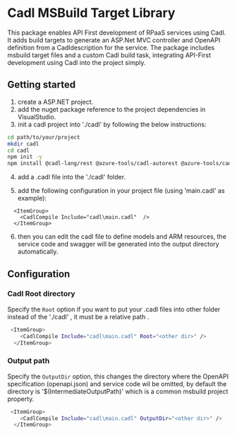 # Cadl MSBuild Target Library

This package enables API First development of RPaaS services using Cadl. It adds build targets to generate an ASP.Net MVC controller and OpenAPI definition from a Cadldescription for the service. The package includes msbuild target files and a custom Cadl build task, integrating API-First development using Cadl into the project simply.

## Getting started

1. create a ASP.NET project.
2. add the nuget package reference to the project dependencies in VisualStudio. 
3. init a cadl project into './cadl' by following the below instructions:
```sh
cd path/to/your/project
mkdir cadl 
cd cadl
npm init -y
npm install @cadl-lang/rest @azure-tools/cadl-autorest @azure-tools/cadl-rpaas @azure-tools/cadl-rpaas-controller
```
4. add a .cadl file into the './cadl' folder.

5. add the following configuration in your project file (using 'main.cadl' as example):
```
  <ItemGroup>
    <CadlCompile Include="cadl\main.cadl"  />
  </ItemGroup>
```
6. then you can edit the cadl file to define models and ARM resources, the service code and swagger will be generated into the output directory automatically.

## Configuration

### Cadl Root directory

Specify the `Root` option if you want to put your .cadl files into other folder instead of the './cadl' , it must be a relative path . 

```bash
 <ItemGroup>
    <CadlCompile Include="cadl\main.cadl" Root="<other dir>" />
  </ItemGroup>
```

### Output path

Specify the `OutputDir` option, this changes the directory where the OpenAPI specification (openapi.json) and service code wil be omitted, by default the directory is '$(IntermediateOutputPath)' which is a common msbuild project property. 

```bash
 <ItemGroup>
    <CadlCompile Include="cadl\main.cadl" OutputDir="<other dir>" />
  </ItemGroup>
```

